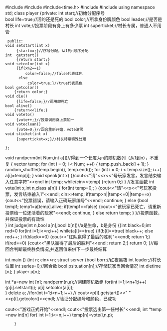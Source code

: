 #include<iostream>
#include<cstring>
#include<time.h> 
#include<vector>
#include <algorithm>
using namespace std;
class player
	{private:
	        int start;//初始分配序号  
	        bool life=true;//活的还是死的 
	        bool color;//所拿身份牌颜色 
	        bool leader;//是否是村长 
	        int vote;//投票阶段有身上有多少票 
	        int superticket;//村长专属，普通人不用管
	        
	 public:
	void setstart(int x)
	     {start=x;}//序号分配，从1到n顺序分配 
    int  getstart()
         {return start;}
    void setcolor(int x)
         {if(x%2==1)
		     color=false;//false代表红色 
		  else
		      color=true;}//true代表黑色 
	bool getcolor()
	    {return color;} 
    void die()
	     {life=false;}//调用即死亡 
	bool alive()
	    {return<<life;}
	void voteto()
	     {vote++;}//投票调用身上票加一 
	void voteclean()
	     {vote=0;}//回合重新开始，vote清零 
	void sticket(int x)
	     {superticket=x;}//村长特票特殊处理 
	     
	};
void randperm(int Num,int a[])//得到一个长度为n的随机数列（从1到n），不重复 
 {
     vector<int> temp;
     for (int i = 0; i < Num; ++i)
     {
         temp.push_back(i + 1);
     }
     random_shuffle(temp.begin(), temp.end());
     for (int i = 0; i < temp.size(); i++)
     a[i]=temp[i];
 }
void speak(int x)
     {}cout<<"请"<<x<<"号玩家发言，发言结束输入任意字符"<<endl
	  int temp;
	  while(cin>>temp) 
	       {return 0;} 
	  } //发言函数 
int vote(int x,int n,class a[n])
    {
     for(int temp=0;; )
	    {cout<<"请"<<x<<"号玩家投票，发言结束输入1"<<endl;
	    cin>>temp;
	    if(temp>n||temp<=0||temp==x)
	       {cout<<"投票错误，请输入正确玩家编号"<<endl; 
	       continue;
	       }
	    else
	       {bool temp1;
		temp1=a[temp].alive;
		   if(temp1==false)
		      {cout<<"该玩家已死亡，请重新投票给一位还活着的玩家"<<endl;
			  continue; 
			  }
		   else
		      return temp;
		   }
	    }//投票函数，并保证投票的有效性  
	}
int judge(int n,bool a[n],bool b[n])//a是生命，b是身份 
     {}int black=0;int red=0
	 for(int i=1;i<=n;i++)
         while(a[i]==true)
               {if(b[i]==true) black++;
                  else red++;
			   }
	 if(black==0)
	    {cout<<"红队赢得了最后的胜利"<<endl;
		 return 1;}
	 if(red==0)
	   {cout<<"黑队赢得了最后的胜利"<<endl;
		 return 2;}
	 return 0; 
	 }//每回合判断最终胜负情况,并返回值来供下一步最终结算   








int main ()
{int n;
cin>>n;
struct server
    {bool borr;//红夜黑夜 
    int leader;//村长位置
	int series=0;//回合数 
    bool psituation[n];//存储玩家当回合情况 
	int dietime [n]; 
    }
player p[n]; 
        
int *a=new int [n];
randperm(n,a);//创建随机数组 
for(int i=1;i<n+1;i++)
{p[i].setstart(i);
p[i].setcolor(a[i]);  
}
delete a;
         //for(int i=1;i<n+1;i++)
        //  cout<<p[i].getstart()<<"  "<<p[i].getcolor()<<endl;
		 //验证分配编号和颜色，已成功 

cout<<"游戏正式开始"<<endl;
cout<<"投票选出第一任村长"<<endl;
int *temp =new int[n]
for( int i=1;i<=n;i++)
   temp[n]=vote(i,n,p);
	     
		
		
		
		} 
        
